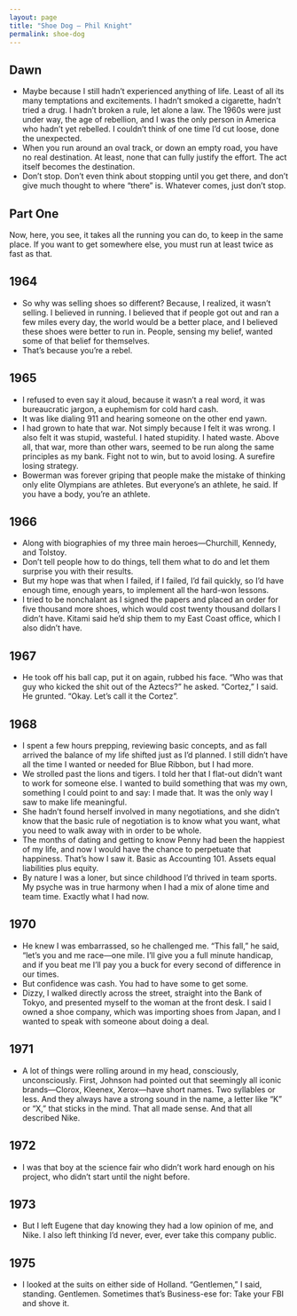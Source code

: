 ```yaml
---
layout: page
title: "Shoe Dog — Phil Knight"
permalink: shoe-dog
---
```


## Dawn

- Maybe because I still hadn’t experienced anything of life. Least of all its many temptations and excitements. I hadn’t smoked a cigarette, hadn’t tried a drug. I hadn’t broken a rule, let alone a law. The 1960s were just under way, the age of rebellion, and I was the only person in America who hadn’t yet rebelled. I couldn’t think of one time I’d cut loose, done the unexpected.
- When you run around an oval track, or down an empty road, you have no real destination. At least, none that can fully justify the effort. The act itself becomes the destination.
- Don’t stop. Don’t even think about stopping until you get there, and don’t give much thought to where “there” is. Whatever comes, just don’t stop.

## Part One

Now, here, you see, it takes all the running you can do, to keep in the same place. If you want to get somewhere else, you must run at least twice as fast as that.

## 1964

- So why was selling shoes so different? Because, I realized, it wasn’t selling. I believed in running. I believed that if people got out and ran a few miles every day, the world would be a better place, and I believed these shoes were better to run in. People, sensing my belief, wanted some of that belief for themselves.
- That’s because you’re a rebel.

## 1965

- I refused to even say it aloud, because it wasn’t a real word, it was bureaucratic jargon, a euphemism for cold hard cash.
- It was like dialing 911 and hearing someone on the other end yawn.
- I had grown to hate that war. Not simply because I felt it was wrong. I also felt it was stupid, wasteful. I hated stupidity. I hated waste. Above all, that war, more than other wars, seemed to be run along the same principles as my bank. Fight not to win, but to avoid losing. A surefire losing strategy.
- Bowerman was forever griping that people make the mistake of thinking only elite Olympians are athletes. But everyone’s an athlete, he said. If you have a body, you’re an athlete.

## 1966

- Along with biographies of my three main heroes—Churchill, Kennedy, and Tolstoy.
- Don’t tell people how to do things, tell them what to do and let them surprise you with their results.
- But my hope was that when I failed, if I failed, I’d fail quickly, so I’d have enough time, enough years, to implement all the hard-won lessons.
- I tried to be nonchalant as I signed the papers and placed an order for five thousand more shoes, which would cost twenty thousand dollars I didn’t have. Kitami said he’d ship them to my East Coast office, which I also didn’t have.

## 1967

- He took off his ball cap, put it on again, rubbed his face. “Who was that guy who kicked the shit out of the Aztecs?” he asked. “Cortez,” I said. He grunted. “Okay. Let’s call it the Cortez”.

## 1968

- I spent a few hours prepping, reviewing basic concepts, and as fall arrived the balance of my life shifted just as I’d planned. I still didn’t have all the time I wanted or needed for Blue Ribbon, but I had more.
- We strolled past the lions and tigers. I told her that I flat-out didn’t want to work for someone else. I wanted to build something that was my own, something I could point to and say: I made that. It was the only way I saw to make life meaningful.
- She hadn’t found herself involved in many negotiations, and she didn’t know that the basic rule of negotiation is to know what you want, what you need to walk away with in order to be whole.
- The months of dating and getting to know Penny had been the happiest of my life, and now I would have the chance to perpetuate that happiness. That’s how I saw it. Basic as Accounting 101. Assets equal liabilities plus equity.
- By nature I was a loner, but since childhood I’d thrived in team sports. My psyche was in true harmony when I had a mix of alone time and team time. Exactly what I had now.

## 1970

- He knew I was embarrassed, so he challenged me. “This fall,” he said, “let’s you and me race—one mile. I’ll give you a full minute handicap, and if you beat me I’ll pay you a buck for every second of difference in our times.
- But confidence was cash. You had to have some to get some.
- Dizzy, I walked directly across the street, straight into the Bank of Tokyo, and presented myself to the woman at the front desk. I said I owned a shoe company, which was importing shoes from Japan, and I wanted to speak with someone about doing a deal.

## 1971

- A lot of things were rolling around in my head, consciously, unconsciously. First, Johnson had pointed out that seemingly all iconic brands—Clorox, Kleenex, Xerox—have short names. Two syllables or less. And they always have a strong sound in the name, a letter like “K” or “X,” that sticks in the mind. That all made sense. And that all described Nike.

## 1972

- I was that boy at the science fair who didn’t work hard enough on his project, who didn’t start until the night before.

## 1973

- But I left Eugene that day knowing they had a low opinion of me, and Nike. I also left thinking I’d never, ever, ever take this company public.

## 1975

- I looked at the suits on either side of Holland. “Gentlemen,” I said, standing. Gentlemen. Sometimes that’s Business-ese for: Take your FBI and shove it.
